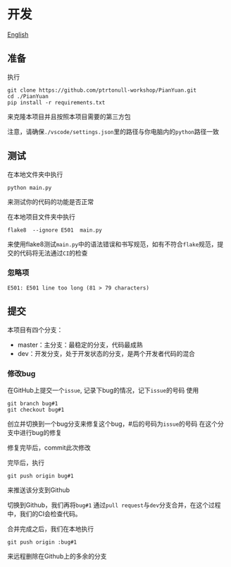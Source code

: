 # 开发
[English](./README-EN.md)
## 准备 
执行
```git
git clone https://github.com/ptrtonull-workshop/PianYuan.git
cd ./PianYuan
pip install -r requirements.txt
```
来克隆本项目并且按照本项目需要的第三方包

注意，请确保`./vscode/settings.json`里的路径与你电脑内的`python`路径一致
## 测试
在本地文件夹中执行
```
python main.py
```
来测试你的代码的功能是否正常

在本地项目文件夹中执行
```pip
flake8  --ignore E501  main.py
```
来使用flake8测试`main.py`中的语法错误和书写规范，如有不符合`flake`规范，提交的代码将无法通过`CI`的检查
### 忽略项
```
E501: E501 line too long (81 > 79 characters)
```
## 提交
本项目有四个分支：
- master：主分支：最稳定的分支，代码最成熟
- dev：开发分支，处于开发状态的分支，是两个开发者代码的混合

### 修改bug

在GitHub上提交一个`issue`, 记录下bug的情况，记下`issue`的号码
使用
```git
git branch bug#1
git checkout bug#1
```
创立并切换到一个bug分支来修复这个bug，#后的号码为`issue`的号码
在这个分支中进行bug的修复

修复完毕后，commit此次修改

完毕后，执行
```git
git push origin bug#1
```
来推送该分支到Github

切换到Github，我们再将`bug#1` 通过`pull request`与`dev`分支合并，在这个过程中，我们的CI会检查代码。

合并完成之后，我们在本地执行
```git
git push origin :bug#1
```
来远程删除在Github上的多余的分支










